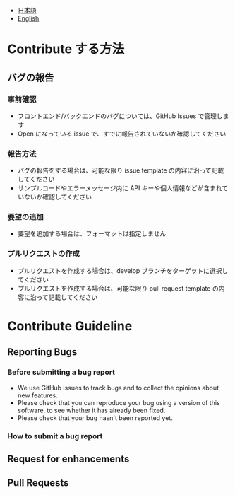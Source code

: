 - [日本語](#ja)
- [English](#en)

# Contribute する方法<a name="ja">

## バグの報告

### 事前確認

- フロントエンド/バックエンドのバグについては、GitHub Issues で管理します
- Open になっている issue で、すでに報告されていないか確認してください

### 報告方法

- バグの報告をする場合は、可能な限り issue template の内容に沿って記載してください
- サンプルコードやエラーメッセージ内に API キーや個人情報などが含まれていないか確認してください

### 要望の追加

- 要望を追加する場合は、フォーマットは指定しません

### プルリクエストの作成

- プルリクエストを作成する場合は、develop ブランチをターゲットに選択してください
- プルリクエストを作成する場合は、可能な限り pull request template の内容に沿って記載してください

# Contribute Guideline<a name="en">

## Reporting Bugs

### Before submitting a bug report

- We use GitHub issues to track bugs and to collect the opinions about new features.
- Please check that you can reproduce your bug using a version of this software, to see whether it has already been fixed.
- Please check that your bug hasn't been reported yet.

### How to submit a bug report

## Request for enhancements

## Pull Requests
